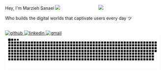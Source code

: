 Hey, I'm Marzieh Sanaei <img src="https://user-images.githubusercontent.com/22401814/180605987-b4b14081-4005-4ea1-bcfd-cbe7c3bf36ef.gif" width="25px">
<img align='right' src='https://user-images.githubusercontent.com/5713670/87202985-820dcb80-c2b6-11ea-9f56-7ec461c497c3.gif' width="200px"> 

Who builds the digital worlds that captivate users every day ツ

<br/>

<a href="https://github.com/marzieh-sanaei" target="_blank">
    <img src="https://img.shields.io/badge/Code on-Github-%231877F2.svg?style=flat&logo=github&logoColor=white&color=071A2C" alt="github">
  </a>
<a href="https://www.linkedin.com/in/marzieh-sanaei99" target="_blank">
    <img src="https://img.shields.io/badge/and Connect on-Linkedin-%231877F2.svg?style=flat&logo=linkedin&logoColor=white&color=071A2C" alt="linkedin">
  </a>
  
<a href="mailto:marziehsanaee@gmail.com" target="_blank">
    <img src="https://img.shields.io/badge/Let's say-marziehsanaei-%231877F2.svg?style=flat&logo=gmail&logoColor=white&color=071A2C" alt="gmail">
  </a>


  <img alt="github contribution snake animation" src="https://github.com/marzieh-sanaei/marzieh-sanaei/blob/master/.github/workflows/github-contribution-grid-snake.svg">

